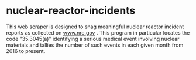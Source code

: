 # nuclear-reactor-incidents

This web scraper is designed to snag meaningful nuclear reactor incident reports as collected on www.nrc.gov . This program in particular locates the code "35.3045(a)" identifying a serious medical event involving nuclear materials and tallies the number of such events in each given month from 2016 to present. 
